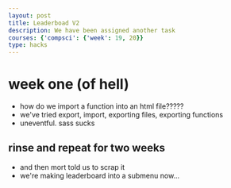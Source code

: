 ```yaml
---
layout: post
title: Leaderboad V2
description: We have been assigned another task
courses: {'compsci': {'week': 19, 20}}
type: hacks
---
```


# week one (of hell) #
- how do we import a function into an html file?????
- we've tried export, import, exporting files, exporting functions
- uneventful. sass sucks

## rinse and repeat for two weeks ##
- and then mort told us to scrap it
- we're making leaderboard into a submenu now...
